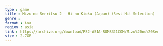 ```yaml
---
type : game
title : Mizu no Senritsu 2 - Hi no Kioku (Japan) (Best Hit Selection)
genre : 
format : iso
region : asia
link : https://archive.org/download/PS2-ASIA-ROMS321COM/Mizu%20no%20Senritsu%202%20-%20Hi%20no%20Kioku%20%28Japan%29%20%28Best%20Hit%20Selection%29.7z
size : 2.7GB
---
```

